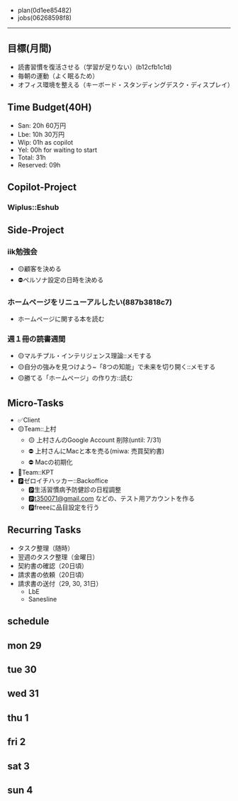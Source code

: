 - plan(0d1ee85482)
- jobs(06268598f8)
---

## 目標(月間)
- 読書習慣を復活させる（学習が足りない）(b12cfb1c1d)
- 毎朝の運動（よく眠るため）
- オフィス環境を整える（キーボード・スタンディングデスク・ディスプレイ）

## Time Budget(40H)
- San: 20h 60万円
- Lbe: 10h 30万円
- Wip: 01h as copilot
- Yel: 00h for waiting to start
- Total: 31h
- Reserved: 09h

## Copilot-Project
### Wiplus::Eshub
## Side-Project
### iik勉強会
- 🟡顧客を決める
- ⛔️ペルソナ設定の日時を決める

### ホームページをリニューアルしたい(887b3818c7)
- ホームページに関する本を読む

### 週１冊の読書週間
- 🟡マルチプル・インテリジェンス理論::メモする
- 🟡自分の強みを見つけよう~「8つの知能」で未来を切り開く::メモする
- 🟡勝てる「ホームページ」の作り方::読む

## Micro-Tasks
- ✅Client
- 🟡Team::上村
  - 🟡 上村さんのGoogle Account 削除(until: 7/31)
  - ⛔️ 上村さんにMacと本を売る(miwa: 売買契約書)
  - ⛔️ Macの初期化
- 📌Team::KPT
- 🅿️ゼロイチハッカー::Backoffice
  - 🅿️生活習慣病予防健診の日程調整
  - 🅿️t350071@gmail.com などの、テスト用アカウントを作る
  - 🅿️freeeに品目設定を行う

## Recurring Tasks
- タスク整理（随時）
- 翌週のタスク整理（金曜日）
- 契約書の確認（20日頃）
- 請求書の依頼（20日頃）
- 請求書の送付（29, 30, 31日）
  - LbE
  - Sanesline

## schedule
## mon 29
## tue 30
## wed 31
## thu 1
## fri 2
## sat 3
## sun 4
